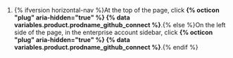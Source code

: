 1. {% ifversion horizontal-nav %}At the top of the page, click **{% octicon "plug" aria-hidden="true" %} {% data variables.product.prodname_github_connect %}**.{% else %}On the left side of the page, in the enterprise account sidebar, click **{% octicon "plug" aria-hidden="true" %} {% data variables.product.prodname_github_connect %}**.{% endif %}
